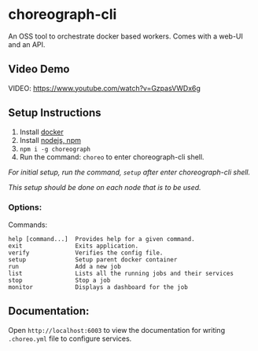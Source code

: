 # choreograph-cli
An OSS tool to orchestrate docker based workers. Comes with a web-UI and an API.

## Video Demo

VIDEO: https://www.youtube.com/watch?v=GzpasVWDx6g

## Setup Instructions

1. Install [docker](https://docs.docker.com/engine/installation/)
2. Install [nodejs, npm](https://github.com/creationix/nvm)
3. `npm i -g choreograph`
4. Run the command: `choreo` to enter choreograph-cli shell.

*For initial setup, run the command, `setup` after enter choreograph-cli shell.*

*This setup should be done on each node that is to be used.*

### Options:

  Commands:

    help [command...]  Provides help for a given command.
    exit               Exits application.
    verify             Verifies the config file.
    setup              Setup parent docker container
    run                Add a new job
    list               Lists all the running jobs and their services
    stop               Stop a job
    monitor            Displays a dashboard for the job
    
## Documentation:
 
Open `http://localhost:6003` to view the documentation for writing `.choreo.yml` file to configure services.
